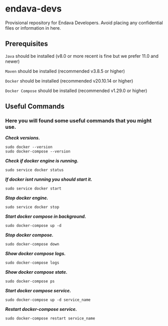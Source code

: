# endava-devs
Provisional repository for Endava Developers. Avoid placing any confidential files or information in here.

## Prerequisites

`Java` should be installed (v8.0 or more recent is fine but we prefer 11.0 and newer)

`Maven` should be installed (recommended v3.8.5 or higher)

`Docker` should be installed (recommended v20.10.14 or higher)

`Docker Compose` should be installed (recommended v1.29.0 or higher)


## Useful Commands
### Here you will found some useful commands that you might use.

***Check versions.***
```
sudo docker --version
sudo docker-compose --version
```
***Check if docker engine is running.***
```
sudo service docker status
```

***If docker isnt running you should start it.***
```
sudo service docker start
```

***Stop docker engine.***
```
sudo service docker stop
```
***Start docker compose in background.***
```
sudo docker-compose up -d
```
***Stop docker compose.***
```
sudo docker-compose down
```
***Show docker compose logs.***
```
sudo docker-compose logs
```
***Show docker compose state.***
```
sudo docker-compose ps
```
***Start docker compose service.***
```
sudo docker-compose up -d service_name
```
***Restart docker-compose service.***
```
sudo docker-compose restart service_name
```
